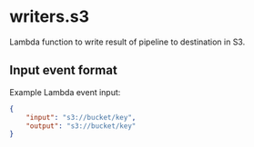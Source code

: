 # writers.s3

Lambda function to write result of pipeline to destination in S3.

## Input event format

Example Lambda event input:

```json
{
    "input": "s3://bucket/key",
    "output": "s3://bucket/key"
}
```
